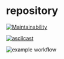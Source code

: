 # repository

[![Maintainability](https://api.codeclimate.com/v1/badges/859165fe70e366de7497/maintainability)](https://codeclimate.com/github/epanin/brain_games/maintainability)

[![asciicast](https://asciinema.org/a/hCokLd43ulhIGmXI30m8LEDvz.svg)](https://asciinema.org/a/hCokLd43ulhIGmXI30m8LEDvz)

![example workflow](https://github.com/epanin/brain_games/actions/workflows/hello-world.yml/badge.svg)
